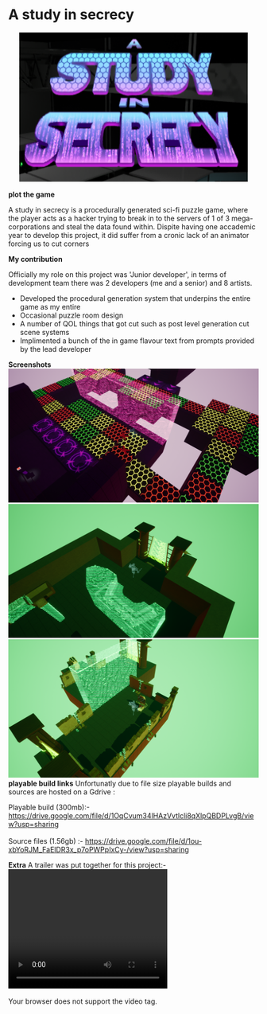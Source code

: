 # A study in secrecy

<p align="center">
  <img width="460" height="300" src="sslogo.png">
</p>

<b>plot the game </b>
<p>A study in secrecy is a procedurally generated sci-fi puzzle game, where the player acts as a hacker trying to break in to the servers of 1 of 3 mega-corporations and steal the data found within. Dispite having one accademic 
year to develop this project, it did suffer from a cronic lack of an animator forcing us to cut corners</p>

<b>My contribution </b>

<p> Officially my role on this project was 'Junior developer', in terms of development team there was 2 developers (me and a senior) and 8 artists.</p>

<ul>
  <li>Developed the procedural generation system that underpins the entire game as my entire </li>
  <li>Occasional puzzle room design</li>
  <li>A number of QOL things that got cut such as post level generation cut scene systems</li>
  <li>Implimented a bunch of the in game flavour text from prompts provided by the lead developer</li>
</ul>  

 	
<b>Screenshots</b>
 <img  src="HighresScreenshot00000.png">
 <img  src="HighresScreenshot00001.png">
 <img  src="HighresScreenshot00002.png">
<b>playable build links</b>
Unfortunatly due to file size playable builds and sources are hosted on a Gdrive :

Playable build (300mb):- https://drive.google.com/file/d/1OqCvum34lHAzVvtlcli8qXlpQBDPLvgB/view?usp=sharing  
<br>
Source files (1.56gb) :- https://drive.google.com/file/d/1ou-xbYoRJM_FaElDR3x_p7oPWPpIxCy-/view?usp=sharing

<b>Extra</b>
A trailer was put together for this project:-
<br>
<video width="320" height="240" controls>
  <source src="A Study in Secrecy game trailer.mp4" type="video/mp4">

  Your browser does not support the video tag.
</video>

